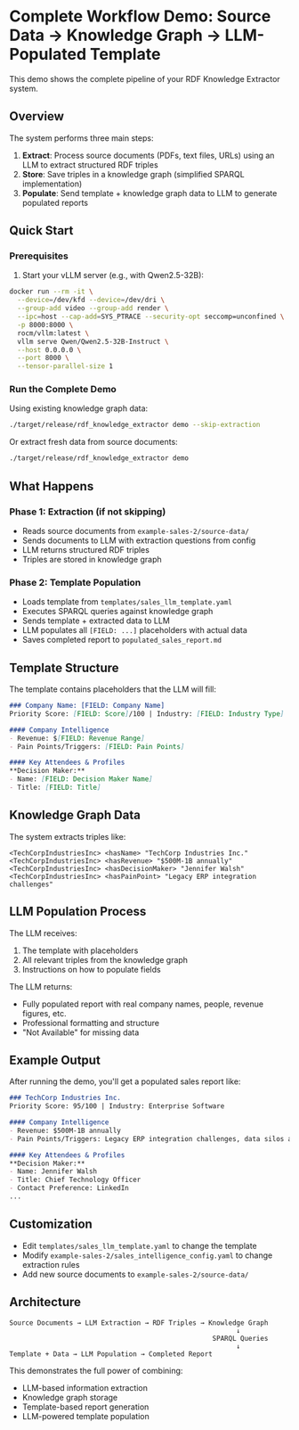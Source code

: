 # Complete Workflow Demo: Source Data → Knowledge Graph → LLM-Populated Template

This demo shows the complete pipeline of your RDF Knowledge Extractor system.

## Overview

The system performs three main steps:

1. **Extract**: Process source documents (PDFs, text files, URLs) using an LLM to extract structured RDF triples
2. **Store**: Save triples in a knowledge graph (simplified SPARQL implementation)
3. **Populate**: Send template + knowledge graph data to LLM to generate populated reports

## Quick Start

### Prerequisites

1. Start your vLLM server (e.g., with Qwen2.5-32B):
```bash
docker run --rm -it \
  --device=/dev/kfd --device=/dev/dri \
  --group-add video --group-add render \
  --ipc=host --cap-add=SYS_PTRACE --security-opt seccomp=unconfined \
  -p 8000:8000 \
  rocm/vllm:latest \
  vllm serve Qwen/Qwen2.5-32B-Instruct \
  --host 0.0.0.0 \
  --port 8000 \
  --tensor-parallel-size 1
```

### Run the Complete Demo

Using existing knowledge graph data:
```bash
./target/release/rdf_knowledge_extractor demo --skip-extraction
```

Or extract fresh data from source documents:
```bash
./target/release/rdf_knowledge_extractor demo
```

## What Happens

### Phase 1: Extraction (if not skipping)
- Reads source documents from `example-sales-2/source-data/`
- Sends documents to LLM with extraction questions from config
- LLM returns structured RDF triples
- Triples are stored in knowledge graph

### Phase 2: Template Population
- Loads template from `templates/sales_llm_template.yaml`
- Executes SPARQL queries against knowledge graph
- Sends template + extracted data to LLM
- LLM populates all `[FIELD: ...]` placeholders with actual data
- Saves completed report to `populated_sales_report.md`

## Template Structure

The template contains placeholders that the LLM will fill:

```markdown
### Company Name: [FIELD: Company Name]
Priority Score: [FIELD: Score]/100 | Industry: [FIELD: Industry Type]

#### Company Intelligence
- Revenue: $[FIELD: Revenue Range]
- Pain Points/Triggers: [FIELD: Pain Points]

#### Key Attendees & Profiles
**Decision Maker:**
- Name: [FIELD: Decision Maker Name]
- Title: [FIELD: Title]
```

## Knowledge Graph Data

The system extracts triples like:
```
<TechCorpIndustriesInc> <hasName> "TechCorp Industries Inc."
<TechCorpIndustriesInc> <hasRevenue> "$500M-1B annually"
<TechCorpIndustriesInc> <hasDecisionMaker> "Jennifer Walsh"
<TechCorpIndustriesInc> <hasPainPoint> "Legacy ERP integration challenges"
```

## LLM Population Process

The LLM receives:
1. The template with placeholders
2. All relevant triples from the knowledge graph
3. Instructions on how to populate fields

The LLM returns:
- Fully populated report with real company names, people, revenue figures, etc.
- Professional formatting and structure
- "Not Available" for missing data

## Example Output

After running the demo, you'll get a populated sales report like:

```markdown
### TechCorp Industries Inc.
Priority Score: 95/100 | Industry: Enterprise Software

#### Company Intelligence
- Revenue: $500M-1B annually
- Pain Points/Triggers: Legacy ERP integration challenges, data silos across departments

#### Key Attendees & Profiles
**Decision Maker:**
- Name: Jennifer Walsh
- Title: Chief Technology Officer
- Contact Preference: LinkedIn
...
```

## Customization

- Edit `templates/sales_llm_template.yaml` to change the template
- Modify `example-sales-2/sales_intelligence_config.yaml` to change extraction rules
- Add new source documents to `example-sales-2/source-data/`

## Architecture

```
Source Documents → LLM Extraction → RDF Triples → Knowledge Graph
                                                         ↓
                                                   SPARQL Queries
                                                         ↓
Template + Data → LLM Population → Completed Report
```

This demonstrates the full power of combining:
- LLM-based information extraction
- Knowledge graph storage
- Template-based report generation
- LLM-powered template population